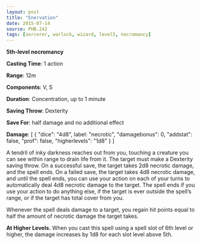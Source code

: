 ```yaml
---
layout: post
title: "Enervation"
date: 2015-07-14
source: PHB.242
tags: [sorcerer, warlock, wizard, level5, necromancy]
---
```


**5th-level necromancy**

**Casting Time**: 1 action

**Range**: 12m

**Components**: V, S

**Duration**: Concentration, up to 1 minute

**Saving Throw**: Dexterity

**Save For**: half damage and no additional effect

**Damage**: [ { "dice": "4d8", label: "necrotic", "damagebonus": 0, "addstat": false, "prof": false, "higherlevels": "1d8" } ]

A tendril of inky darkness reaches out from you, touching a creature you can see within range to drain life from it. The target must make a Dexterity saving throw. On a successful save, the target takes 2d8 necrotic damage, and the spell ends. On a failed save, the target takes 4d8 necrotic damage, and until the spell ends, you can use your action on each of your turns to automatically deal 4d8 necrotic damage to the target. The spell ends if you use your action to do anything else, if the target is ever outside the spell’s range, or if the target has total cover from you.

Whenever the spell deals damage to a target, you regain hit points equal to half the amount of necrotic damage the target takes.

**At Higher Levels.** When you cast this spell using a spell slot of 6th level or higher, the damage increases by 1d8 for each slot level above 5th.